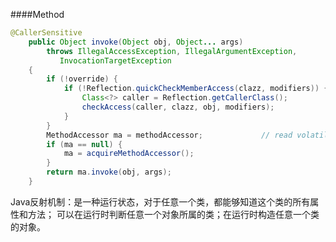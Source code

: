 ####Method
```java
@CallerSensitive
    public Object invoke(Object obj, Object... args)
        throws IllegalAccessException, IllegalArgumentException,
           InvocationTargetException
    {
        if (!override) {
            if (!Reflection.quickCheckMemberAccess(clazz, modifiers)) {
                Class<?> caller = Reflection.getCallerClass();
                checkAccess(caller, clazz, obj, modifiers);
            }
        }
        MethodAccessor ma = methodAccessor;             // read volatile
        if (ma == null) {
            ma = acquireMethodAccessor();
        }
        return ma.invoke(obj, args);
    }
```
Java反射机制：是一种运行状态，对于任意一个类，都能够知道这个类的所有属性和方法；
            可以在运行时判断任意一个对象所属的类；在运行时构造任意一个类的对象。
            
